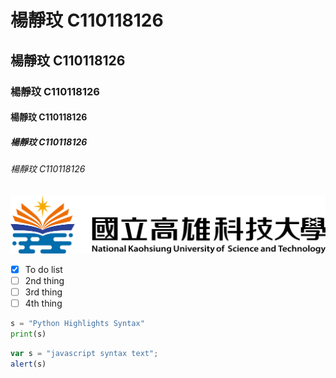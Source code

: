 # 楊靜玟 C110118126
## 楊靜玟 C110118126
### 楊靜玟 C110118126
#### 楊靜玟 C110118126
##### 楊靜玟 C110118126
###### 楊靜玟 C110118126

![NKUST](NKUST.png "高科大")

- [x] To do list
- [ ] 2nd thing
- [ ] 3rd thing
- [ ] 4th thing

```python
s = "Python Highlights Syntax"
print(s)
```

```js
var s = "javascript syntax text";
alert(s)
```



